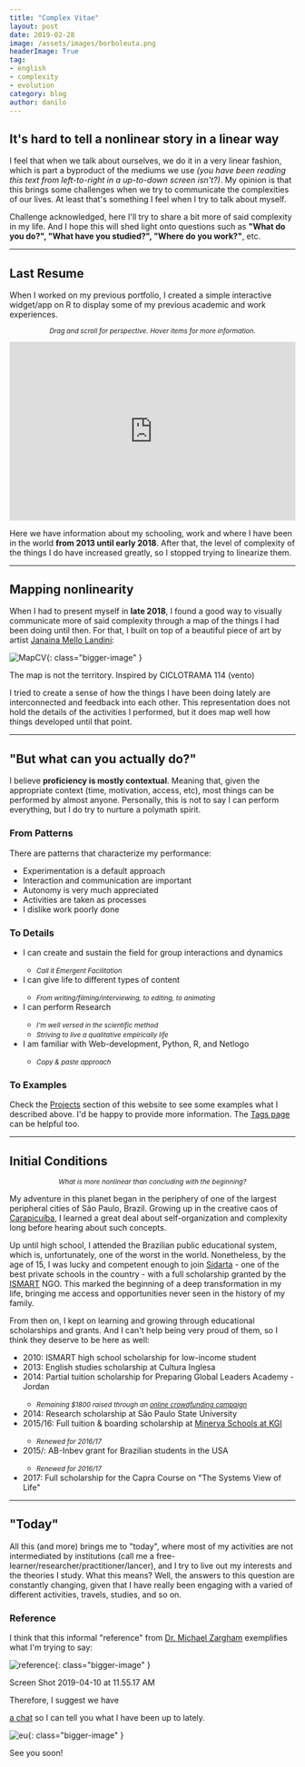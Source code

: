 ```yaml
---
title: "Complex Vitae"
layout: post
date: 2019-02-28
image: /assets/images/borboleuta.png
headerImage: True
tag:
- english
- complexity
- evolution
category: blog
author: danilo
---
```


<h2>It's hard to tell a nonlinear story in a linear way</h2>

<p>I feel that when we talk about ourselves, we do it in a very
linear fashion, which is part a byproduct of the mediums we use <i>(you have been reading
this text from left-to-right in a up-to-down screen isn't?)</i>. My opinion
is that this brings some challenges when we try to communicate the complexities
of our lives. At least that's something I feel when I try to talk about myself.</p>

<p>Challenge acknowledged, here I'll try to share a bit more of said
complexity in my life. And I hope this will shed light onto questions such as
<b>"What do you do?", "What have you studied?", "Where do you work?"</b>, etc.</p>

---

<h2>Last Resume</h2>

<p>When I worked on my previous portfolio, I created a simple interactive
widget/app on R to display some of my previous academic and work experiences.</p>

<center><small><i><p>Drag and scroll for perspective. Hover items for more information.</p></i></small></center>

<iframe width="100%" height="315" src="https://dnllvrvz.shinyapps.io/timeline/" frameBorder="0">
</iframe>

<p>Here we have information about my schooling, work and where I have been in the world
<b>from 2013 until early 2018</b>. After that, the level of complexity of the things I do have
increased greatly, so I stopped trying to linearize them.</p>

---

<h2>Mapping nonlinearity</h2>

<p>When I had to present myself in <b>late 2018</b>, I found a good way to visually
communicate more of said complexity through a map of the things I had been doing until then.
For that, I built on top of a beautiful piece of art by artist <a href="http://www.mellolandini.com/">Janaina Mello Landini</a>:</p>

![MapCV](/assets/images/mapcv.png){: class="bigger-image" }
<figcaption class="caption">The map is not the territory. Inspired by CICLOTRAMA 114 (vento)</figcaption>

<p>I tried to create a sense of how the things I have been doing lately are
interconnected and feedback into each other. This representation does not hold
the details of the activities I performed, but it does map well how things
developed until that point.</p>

---

<h2>"But what can you actually do?"</h2>

<p>I believe <b>proficiency is mostly contextual</b>. Meaning that, given the
appropriate context (time, motivation, access, etc), most things can be performed
by almost anyone. Personally, this is not to say I can perform everything,
but I do try to nurture a polymath spirit.</p>

<h3>From Patterns</h3>

<p>There are patterns that characterize my performance:</P>

<ul class="skill-list">
	<li>Experimentation is a default approach</li>
	<li>Interaction and communication are important</li>
	<li>Autonomy is very much appreciated</li>
	<li>Activities are taken as processes</li>
	<li>I dislike work poorly done</li>
</ul>

<h3>To Details</h3>

<ul class="skill-list">
	<li>I can create and sustain the field for group interactions and dynamics</li>
	 	<ul><li><small><i>Call it Emergent Facilitation</i></small></li></ul>
	<li>I can give life to different types of content</li>
		<ul><li><small><i>From writing/filming/interviewing, to editing, to animating</i></small></li></ul>
	<li>I can perform Research</li>
		<ul><li><small><i>I'm well versed in the scientific method</i></small></li>
		<li><small><i>Striving to live a qualitative empirically life</i></small></li></ul>
	<li>I am familiar with Web-development, Python, R, and Netlogo</li>
		<ul><li><small><i>Copy & paste approach</i></small></li></ul>
</ul>

<h3>To Examples</h3>

<p>Check the <a href="https://dnllvrvz.github.io/projects/">Projects</a> section of this website
to see some examples what I described above. I'd be happy to provide more information. The <a href="https://dnllvrvz.github.io/tags/">Tags page</a> can be helpful too.</p>

---

<h2>Initial Conditions</h2>

<center><small><p><i>What is more nonlinear than concluding with the beginning?</i></p></small></center>

<p>My adventure in this planet began in the periphery of one of the largest peripheral cities of São Paulo, Brazil. Growing up in the creative caos of <a href="https://www.openstreetmap.org/search?query=carapicu%C3%ADba#map=13/-23.5473/-46.8452">Carapicuíba</a>, I learned a great
deal about self-organization and complexity long before hearing about such concepts.</p>

<p>Up until high school, I attended the Brazilian public educational system, which is, unfortunately,
one of the worst in the world. Nonetheless, by the age of 15, I was lucky and competent enough to join <a href="http://www.sidarta.org.br/colegio/pt/">Sidarta</a> - one of the best private schools in the country - with a full scholarship granted by the <a href="https://www.ismart.org.br/">ISMART</a> NGO. This marked
the beginning of a deep transformation in my life, bringing me access and opportunities never
seen in the history of my family.</p>

<p>From then on, I kept on learning and growing through educational scholarships and grants. And I can't help being very proud of them, so I think they deserve to be here as well:</p>

<ul>
	<li>2010: ISMART high school scholarship for low-income student</li>
	<li>2013: English studies scholarship at Cultura Inglesa</li>
	<li>2014: Partial tuition scholarship for Preparing Global Leaders Academy - Jordan</li>
	<ul><li><small><i>Remaining $1800 raised through an <a href="https://www.kickante.com.br/campanhas/danilo-na-pgla-jordania">online crowdfunding campaign</a></i></small></li></ul>
	<li>2014: Research scholarship at São Paulo State University</li>
	<li>2015/16: Full tuition & boarding scholarship at <a href="https://minerva.kgi.edu">Minerva Schools at KGI</a></li>
	<ul><li><small><i>Renewed for 2016/17</i></small></li></ul>
	<li>2015/: AB-Inbev grant for Brazilian students in the USA</li>
	<ul><li><small><i>Renewed for 2016/17</i></small></li></ul>
	<li>2017: Full scholarship for the Capra Course on "The Systems View of Life"</li>
</ul>

---

<h2>"Today"</h2>

<p>All this (and more) brings me to "today", where most of my activities are
not intermediated by institutions (call me a free-learner/researcher/practitioner/lancer),
and I try to live out my interests and the theories I study. What this means?
Well, the answers to this question are constantly changing, given that I have
really been engaging with a varied of different activities, travels, studies, and so on.

<h3>Reference</h3>

I think that this informal "reference" from <a href="https://scholar.google.com/citations?user=bbdc3vkAAAAJ&hl=en">Dr. Michael Zargham</a> exemplifies what I'm trying to say:

![reference](/assets/images/reference.png){: class="bigger-image" }
<figcaption class="caption">Screen Shot 2019-04-10 at 11.55.17 AM</figcaption>

Therefore, I suggest we have<!-- Calendly link widget begin -->
<link href="https://assets.calendly.com/assets/external/widget.css" rel="stylesheet">
<script src="https://assets.calendly.com/assets/external/widget.js" type="text/javascript"></script>
<a href="" onclick="Calendly.showPopupWidget('https://calendly.com/danilooliveiravaz');return false;"> a chat</a> so I can tell you what I have been up to lately.</p>
<!-- Calendly link widget end -->

![eu](/assets/images/eu.jpg){: class="bigger-image" }
<figcaption class="caption">See you soon!</figcaption>
